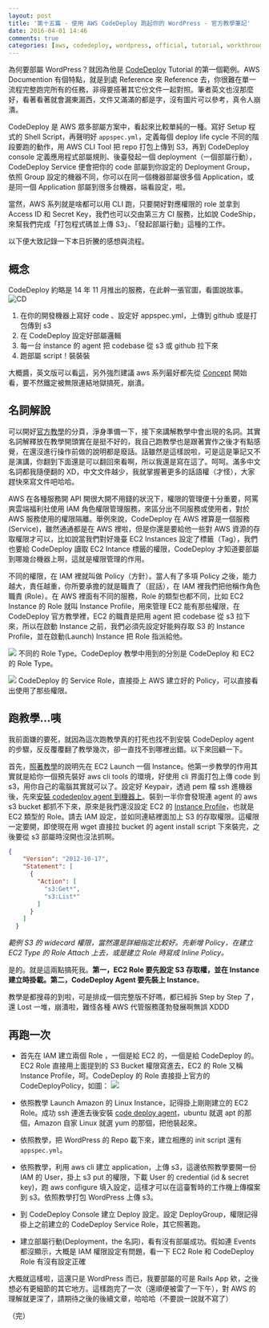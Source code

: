 ```yaml
---
layout: post
title: '第十五篇 - 使用 AWS CodeDeploy 跑起你的 WordPress - 官方教學筆記'
date: 2016-04-01 14:46
comments: true
categories: [aws, codedeploy, wordpress, official, tutorial, workthrough, notes]
---
```

為何要部屬 WordPress？就因為他是 [CodeDeploy][1] Tutorial 的第一個範例。AWS Documention 有個特點，就是到處 Reference 來 Reference 去，你很難在單一流程完整跑完所有的任務，非得要搭著其它份文件一起對照。筆者英文也沒那麼好，看著看著就會漏東漏西，文件又滿滿的都是字，沒有圖片可以參考，真令人崩潰。

CodeDeploy 是 AWS 眾多部屬方案中，看起來比較單純的一種。寫好 Setup 程式的 Shell Script，再聲明好 `appspec.yml`，定義每個 deploy life cycle 不同的階段要跑的動作，用 AWS CLI Tool 把 repo 打包上傳到 S3，再到 CodeDeploy console 定義應用程式部屬規則、後臺發起一個 deployment（一個部屬行動），CodeDeploy Service 便會把你的 code 部屬到你設定的 Deployment Group，依照 Group 設定的機器不同，你可以在同一個機器部屬很多個 Application，或是同一個 Application 部屬到很多台機器，端看設定，啦。

當然，AWS 系列就是啥都可以用 CLI 跑，只要開好對應權限的 role 並拿到 Access ID 和 Secret Key，我們也可以交由第三方 CI 服務，比如說 CodeShip，來幫我們完成「打包程式碼並上傳 S3」、「發起部屬行動」這種的工作。

以下便大致記錄一下本日折騰的感想與流程。

<!--more-->
## 概念

CodeDeploy 約略是 14 年 11 月推出的服務，在此幹一張官圖，看圖說故事。
![CD](http://docs.aws.amazon.com/codedeploy/latest/userguide/images/sds_architecture.png)

1. 在你的開發機器上寫好 code 、設定好 appspec.yml，上傳到 github 或是打包傳到 s3
2. 在 CodeDeploy 設定好部屬邏輯
3. 每一台 instance 的 agent 把 codebase 從 s3 或 github 拉下來
4. 跑部屬 script！裝裝裝

大概醬，英文版可以看[這][3]，另外強烈建議 aws 系列最好都先從 [Concept][4] 開始看，要不然鐵定被無限連結地獄搞死，崩潰。

## 名詞解說

可以開好[官方教學][5]的分頁，淨身準備一下，接下來講解教學中會出現的名詞。其實名詞解釋放在教學開頭實在是挺不好的，我自己跑教學也是跟著實作之後才有點感覺，在還沒進行操作前做的說明都是廢話。話雖然是這樣說啦，可是這是筆記又不是演講，你翻到下面還是可以翻回來看啊，所以我還是寫在這了。呵呵。滿多中文名詞都我隨便翻的 XD，中文文件越少，我就掌握著更多的話語權（才怪），大家趕快來寫文件吧哈哈。

AWS 在各種服務開 API 開很大開不用錢的狀況下，權限的管理便十分重要，阿罵爽雲端福利社使用 IAM 角色權限管理服務，來區分出不同服務或使用者，對於 AWS 服務使用的權限隔離。舉例來說，CodeDeploy 在 AWS 裡算是一個服務(Service)，雖然通通都是在 AWS 裡啦，但是你還是要給他一些對 AWS 資源的存取權限才可以，比如說當我們對好幾臺 EC2 Instances 設定了標籤（Tag），我們也要給 CodeDeploy 讀取 EC2 Intance 標籤的權限，CodeDeploy 才知道要部屬到哪幾台機器上啊，這就是權限管理的作用。

不同的權限，在 IAM 裡就叫做 Policy（方針）。當人有了多項 Policy 之後，能力越大，責任越重，你所要承擔的就是職責了（屁話），在 IAM 裡我們把他稱作角色職責 (Role）。在 AWS 裡面有不同的服務，Role 的類型也都不同，比如 EC2 Instance 的 Role 就叫 Instance Profile，用來管理 EC2 能有那些權限，在 CodeDeploy 官方教學裡，EC2 的職責是把用 agent 把 codebase 從 s3 拉下來，所以在啟動 Instance 之前，我們必須先設定好能夠存取 S3 的 Instance Profile，並在啟動(Launch) Instance 把 Role 指派給他。

![](https://i.imgur.com/0ulM7UH.png)
不同的 Role Type。CodeDeploy 教學中用到的分別是 CodeDeploy 和 EC2 的 Role Type。

![](https://i.imgur.com/on614NX.png)
CodeDeploy 的 Service Role，直接掛上 AWS 建立好的 Policy，可以直接看出使用了那些權限。

## 跑教學...咦

我前面嫌的要死，就因為這次跑教學真的打死也找不到安裝 CodeDeploy agent 的步驟，反反覆覆翻了教學幾次，卻一直找不到哪裡出錯。以下來回顧一下。

首先，[照著教學][5]的說明先在 EC2 Launch 一個 Instance。他第一步教學的作用其實就是給你一個預先裝好 aws cli tools 的環境，好使用 cli 界面打包上傳 code 到 s3，用你自己的電腦其實就可以了。設定好 Keypair，透過 pem 檔 ssh 進機器後，先來[安裝 codedeploy agent 到機器上][6]。裝到一半你會發現連 agent 的 aws s3 bucket 都抓不下來，原來是我們還沒設定 EC2 的 [Instance Profile][7]，也就是 EC2 類型的 Role。請去 IAM 設定，並如同連結裡面加上 S3 的存取權限。這權限一定要開，即使現在用 wget 直接拉 bucket 的 agent install script 下來裝完，之後要從 s3 部屬時沒開也沒法抓啊。

```json
{
    "Version": "2012-10-17",
    "Statement": [
      {
        "Action": [
          "s3:Get*",
          "s3:List*"
        ]
      }
    ]
  }
```
_範例 S3 的 widecard 權限，當然還是詳細指定比較好。先新增 Policy，在建立 EC2 Type 的 Role Attach 上去，或是建立 Role 時寫成 Inline Policy。_

是的。就是這兩點搞死我。**第一，EC2 Role 要先設定 S3 存取權，並在 Instance 建立時掛載。第二，CodeDeploy Agent 要先裝上 Instance**。

教學是都搜尋的到啦，可是排成一個完整版不好嗎，都已經拆 Step by Step 了，還 Lost 一堆，崩潰啦，難怪各種 AWS 代管服務蓬勃發展啊無誤 XDDD

## 再跑一次

* 首先在 IAM 建立兩個 Role ，一個是給 EC2 的，一個是給 CodeDeploy 的。EC2 Role 直接用上面提到的 S3 Bucket 權限寫進去，EC2 的 Role 又稱 Instance Profile，呵。CodeDeploy 的 Role 直接掛上官方的 CodeDeployPolicy，如圖：
![](https://i.imgur.com/F15UVaN.png)

* 依照教學 Launch Amazon 的 Linux Instance，記得掛上剛剛建立的 EC2 Role。成功 ssh 連進去後安裝 [code deploy agent][6]，ubuntu 就選 apt 的那個，Amazon 自家 Linux 就選 yum 的那個，把他裝起來。
* 依照教學，把 WordPress 的 Repo 載下來，建立相應的 init script 還有 `appspec.yml`。
* 依照教學，利用 aws cli 建立 application，上傳 s3，這邊依照教學要開一份 IAM 的 User，掛上 s3 put 的權限，下載 User 的 credential (id & secret key)，跑 aws configure 填入設定，這樣才可以在這臺暫時的工作機上傳檔案到 s3。依照教學打包 WordPress 上傳 s3。
* 到 CodeDeploy Console 建立 Deploy 設定。設定 DeployGroup，權限記得掛上之前建立的 CodeDeploy Service Role，其它照著跑。
* 建立部屬行動(Deployment，the 名詞)，看有沒有部屬成功。假如連 Events 都沒顯示，大概是 IAM 權限設定有問題，看一下 EC2 Role 和 CodeDeploy Role 有沒有設定正確

大概就這樣啦，這還只是 WordPress 而已，我要部屬的可是 Rails App 欸，之後想必有更細節的其它地方。這樣跑完了一次（還順便被雷了一下午），對 AWS 的理解就更深了，請期待之後的後續文章，哈哈哈（不要說一說就不寫了）

（完）


[1]: http://docs.aws.amazon.com/codedeploy/latest/userguide/welcome.html
[2]: http://www.slideshare.net/masonmei37/aws-59233295
[3]: http://docs.aws.amazon.com/codedeploy/latest/userguide/welcome.html
[4]: http://docs.aws.amazon.com/codedeploy/latest/userguide/concepts.html
[5]: http://docs.aws.amazon.com/codedeploy/latest/userguide/getting-started-set-up-instance.html
[6]: http://docs.aws.amazon.com/codedeploy/latest/userguide/how-to-run-agent.html
[7]: http://docs.aws.amazon.com/codedeploy/latest/userguide/how-to-configure-existing-instance.html